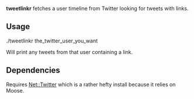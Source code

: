 **tweetlinkr** fetches a user timeline from Twitter looking for tweets with links.

## Usage

./tweetlinkr the_twitter_user_you_want

Will print any tweets from that user containing a link.

## Dependencies

Requires [Net::Twitter](http://search.cpan.org/~mmims/Net-Twitter-3.13008/) which is a rather hefty install because it relies on Moose.
